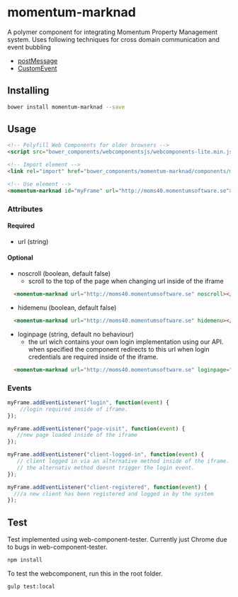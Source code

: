# momentum-marknad
A polymer component for integrating Momentum Property Management system.
Uses following techniques for cross domain communication and event bubbling
* [postMessage](https://developer.mozilla.org/en-US/docs/Web/API/Window/postMessage)
* [CustomEvent](https://developer.mozilla.org/en-US/docs/Web/API/CustomEvent)

## Installing
```sh
bower install momentum-marknad --save
```


## Usage
```html
<!-- Polyfill Web Components for older browsers -->
<script src="bower_components/webcomponentsjs/webcomponents-lite.min.js"></script>

<!-- Import element -->
<link rel="import" href="bower_components/momentum-marknad/components/momentum-marknad.html">

<!-- Use element -->
<momentum-marknad id="myFrame" url="http://moms40.momentumsoftware.se"></momentum-marknad>
```

### Attributes
#### Required
+ url (string)

#### Optional
+ noscroll (boolean, default false)
  - scroll to the top of the page when changing url inside of the iframe

```html
  <momentum-marknad url="http://moms40.momentumsoftware.se" noscroll></momentum-marknad>
```
+ hidemenu (boolean, default false)
```html
  <momentum-marknad url="http://moms40.momentumsoftware.se" hidemenu></momentum-marknad>
```
+ loginpage (string, default no behaviour)
  - the url wich contains your own login implementation using our API. when specified the component redirects to this url when login credentials are required inside of the iframe.
```html
  <momentum-marknad url="http://moms40.momentumsoftware.se" loginpage="/login"></momentum-marknad>
```

### Events
```javascript
myFrame.addEventListener("login", function(event) {
    //login required inside of iframe.
});

myFrame.addEventListener("page-visit", function(event) {
   //new page loaded inside of the iframe
});

myFrame.addEventListener("client-logged-in", function(event) {
   // client logged in via an alternative method inside of the iframe.
   // the alternativ method doesnt trigger the login event.
});

myFrame.addEventListener("client-registered", function(event) {
  ///a new client has been registered and logged in by the system
});
```

## Test
Test implemented using web-component-tester. Currently just Chrome due to bugs in web-component-tester.
```sh
npm install
```
To test the webcomponent, run this in the root folder.
```sh
gulp test:local
```
